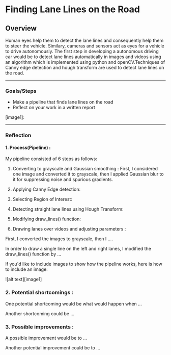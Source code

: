 # **Finding Lane Lines on the Road** 

## Overview

Human eyes help them to detect the lane lines and consequently help them to steer the vehicle. Similary, cameras and sensors act as eyes for a vehicle to drive autonomously. The first step in developing a autonomous driving car would be to detect lane lines automatically in images and videos using an algorithm which is implemented using python and openCV.Techniques of Canny edge detection and hough transform are used to detect lane lines on the road.

---

### Goals/Steps
* Make a pipeline that finds lane lines on the road
* Reflect on your work in a written report


[//]: # (Image References)

[image1]:

---

### Reflection

#### 1. Process(Pipeline) :

My pipeline consisted of 6 steps as follows: 
1. Converting to grayscale and Gaussian smoothing : First, I considered one image and converted it to grayscale, then I applied Gaussian blur to it for suppressing noise and spurious gradients.

2. Applying Canny Edge detection:

3. Selecting Region of Interest:

4. Detecting straight lane lines using Hough Transform:

5. Modifying draw_lines() function:

6. Drawing lanes over videos and adjusting parameters : 






First, I converted the images to grayscale, then I .... 

In order to draw a single line on the left and right lanes, I modified the draw_lines() function by ...

If you'd like to include images to show how the pipeline works, here is how to include an image: 

![alt text][image1]


### 2. Potential shortcomings :


One potential shortcoming would be what would happen when ... 

Another shortcoming could be ...


### 3. Possible improvements :

A possible improvement would be to ...

Another potential improvement could be to ...
